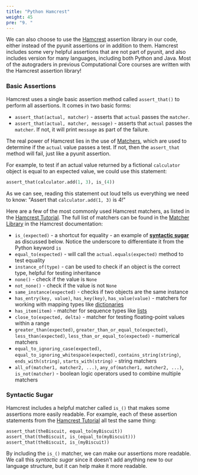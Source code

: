 ```yaml
---
title: "Python Hamcrest"
weight: 45
pre: "9. "
---
```

We can also choose to use the [Hamcrest](https://pyhamcrest.readthedocs.io/en/v2.0.2/#) assertion library in our code, either instead of the pyunit assertions or in addition to them. Hamcrest includes some very helpful assertions that are not part of pyunit, and also includes version for many languages, including both Python and Java. Most of the autograders in previous Computational Core courses are written with the Hamcrest assertion library!

### Basic Assertions

Hamcrest uses a single basic assertion method called `assert_that()` to perform all assertions. It comes in two basic forms:

* `assert_that(actual, matcher)` - asserts that `actual` passes the `matcher`.
* `assert_that(actual, matcher, message)` - asserts that `actual` passes the `matcher`. If not, it will print `message` as part of the failure.

The real power of Hamcrest lies in the use of [Matchers](https://pyhamcrest.readthedocs.io/en/v2.0.2/library/), which are used to determine if the `actual` value passes a test. If not, then the `assert_that` method will fail, just like a pyunit assertion. 

For example, to test if an actual value returned by a fictional `calculator` object is equal to an expected value, we could use this statement:

```python
assert_that(calculator.add(1, 3), is_(4))
```

As we can see, reading this statement out loud tells us everything we need to know: "Assert that `calculator.add(1, 3)` is 4!"

Here are a few of the most commonly used Hamcrest matchers, as listed in the [Hamcrest Tutorial](https://pyhamcrest.readthedocs.io/en/v2.0.2/tutorial/). The full list of matchers can be found in the [Matcher Library](https://pyhamcrest.readthedocs.io/en/v2.0.2/library/) in the Hamcrest documentation:

* `is_(expected)` - a shortcut for equality - an example of [**syntactic sugar**](https://en.wikipedia.org/wiki/Syntactic_sugar) as discussed below. Notice the underscore to differentiate it from the Python keyword `is`
* `equal_to(expected)` - will call the `actual.equals(expected)` method to test equality
* `instance_of(type)` - can be used to check if an object is the correct type, helpful for testing inheritance
* `none()` - check if the value is `None`
* `not_none()` - check if the value is not `None`
* `same_instance(expected)` - checks if two objects are the same instance
* `has_entry(key, value)`, `has_key(key)`, `has_value(value)` - matchers for working with mapping types like [dictionaries](https://docs.python.org/3/library/stdtypes.html#typesmapping)
* `has_item(item)` - matcher for sequence types like [lists](https://docs.python.org/3/library/stdtypes.html#sequence-types-list-tuple-range)
* `close_to(expected, delta)` - matcher for testing floating-point values within a range
* `greater_than(expected)`, `greater_than_or_equal_to(expected)`, `less_than(expected)`, `less_than_or_equal_to(expected)` - numerical matchers
* `equal_to_ignoring_case(expected)`, `equal_to_ignoring_whitespace(expected)`, `contains_string(string)`, `ends_with(string)`, `starts_with(string)` - string matchers
* `all_of(matcher1, matcher2, ...)`, `any_of(matcher1, matcher2, ...)`, `is_not(matcher)` - boolean logic operators used to combine multiple matchers

### Syntactic Sugar

Hamcrest includes a helpful matcher called `is_()` that makes some assertions more easily readable. For example, each of these assertion statements from the [Hamcrest Tutorial](https://pyhamcrest.readthedocs.io/en/v2.0.2/tutorial/) all test the same thing:

```python
assert_that(theBiscuit, equal_to(myBiscuit))
assert_that(theBiscuit, is_(equal_to(myBiscuit)))
assert_that(theBiscuit, is_(myBiscuit))
```

By including the `is_()` matcher, we can make our assertions more readable. We call this _syntactic sugar_ since it doesn't add anything new to our language structure, but it can help make it more readable.
